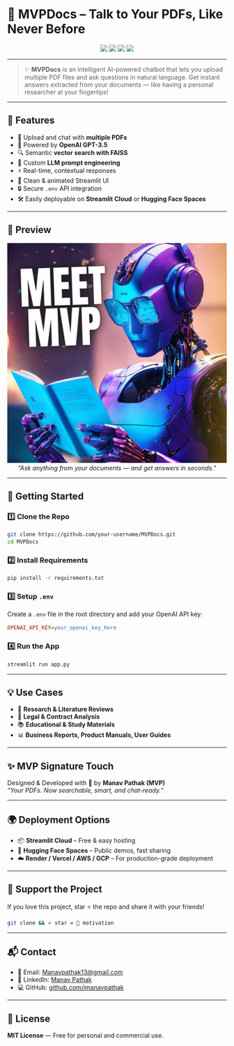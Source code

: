 
# 🚀 MVPDocs – Talk to Your PDFs, Like Never Before


<p align="center">
  <img src="https://img.shields.io/badge/Python-3.10-blue.svg" />
  <img src="https://img.shields.io/badge/Streamlit-Enabled-red" />
  <img src="https://img.shields.io/badge/OpenAI-GPT3.5-blueviolet" />
  <img src="https://img.shields.io/badge/Made%20by-MVP-orange" />
</p>

---

> ✨ **MVPDocs** is an intelligent AI-powered chatbot that lets you upload multiple PDF files and ask questions in natural language. Get instant answers extracted from your documents — like having a personal researcher at your fingertips!

---

## 🧠 Features

- 📁 Upload and chat with **multiple PDFs**
- 🤖 Powered by **OpenAI GPT-3.5**
- 🔍 Semantic **vector search with FAISS**
- 💬 Custom **LLM prompt engineering**
- ⚡ Real-time, contextual responses
- 🎨 Clean & animated Streamlit UI
- 🔒 Secure `.env` API integration
- 🛠️ Easily deployable on **Streamlit Cloud** or **Hugging Face Spaces**

---

## 📸 Preview

<p align="center">
  <img src="https://github.com/imanavpathak/MVP-pdf-chatbot/blob/main/manav.png" width="700"/>
  <br>
  <i>“Ask anything from your documents — and get answers in seconds.”</i>
</p>

---

## 🔧 Getting Started

### 1️⃣ Clone the Repo

```bash
git clone https://github.com/your-username/MVPDocs.git
cd MVPDocs
```

### 2️⃣ Install Requirements

```bash
pip install -r requirements.txt
```

### 3️⃣ Setup `.env`

Create a `.env` file in the root directory and add your OpenAI API key:

```ini
OPENAI_API_KEY=your_openai_key_here
```

### 4️⃣ Run the App

```bash
streamlit run app.py
```

---

## 💡 Use Cases

- 📄 **Research & Literature Reviews**
- 🧾 **Legal & Contract Analysis**
- 📚 **Educational & Study Materials**
- 📊 **Business Reports, Product Manuals, User Guides**

---

## ✨ MVP Signature Touch

Designed & Developed with 💙 by **Manav Pathak (MVP)**  
_“Your PDFs. Now searchable, smart, and chat-ready.”_

---

## 🌍 Deployment Options

- 📦 **Streamlit Cloud** – Free & easy hosting  
- 🤗 **Hugging Face Spaces** – Public demos, fast sharing  
- ☁️ **Render / Vercel / AWS / GCP** – For production-grade deployment  

---

## 🙌 Support the Project

If you love this project, star ⭐ the repo and share it with your friends!

```bash
git clone && ⭐ star = 🚀 motivation
```

---

## 📬 Contact

- 📧 Email: Manavpathak13@gmail.com
- 💼 LinkedIn: [Manav Pathak](https://in.linkedin.com/in/manav-pathak?trk=people-guest_people_search-card&original_referer=https%3A%2F%2Fwww.linkedin.com%2F)  
- 💻 GitHub: [github.com/imanavpathak](https://github.com/imanavpathak)

---

## 🏁 License

**MIT License** — Free for personal and commercial use.
